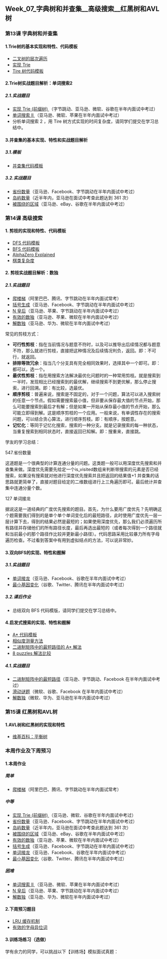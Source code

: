 ## Week_07_字典树和并查集__高级搜索__红黑树和AVL树



### 第13课 字典树和并查集



#### 1.Trie树的基本实现和特性、代码模板

- [二叉树的层次遍历](https://leetcode-cn.com/problems/binary-tree-level-order-traversal/)
- [实现 Trie](https://leetcode-cn.com/problems/implement-trie-prefix-tree/solution/)
- [Tire 树代码模板](https://shimo.im/docs/DP53Y6rOwN8MTCQH)



#### 2.Trie树实战题目解析：单词搜索2

##### 2.1.实战题目

- [实现 Trie (前缀树) ](https://leetcode-cn.com/problems/implement-trie-prefix-tree/#/description)（字节跳动、亚马逊、微软、谷歌在半年内面试中考过）
- [单词搜索 II ](https://leetcode-cn.com/problems/word-search-ii/)（亚马逊、微软、苹果在半年内面试中考过）
- 分析单词搜索 2 ，用 Tire 树方式实现的时间复杂度，请同学们提交在学习总结中。





#### 3.并查集的基本实现、特性和实战题目解析

##### 3.1.模板

- [并查集代码模板](https://shimo.im/docs/VtcxL0kyp04OBHak)



##### 3.2.实战题目

- [省份数量](https://leetcode-cn.com/problems/number-of-provinces/)（亚马逊、Facebook、字节跳动在半年内面试中考过）
- [岛屿数量](https://leetcode-cn.com/problems/number-of-islands/)（近半年内，亚马逊在面试中考查此题达到 361 次）
- [被围绕的区域](https://leetcode-cn.com/problems/surrounded-regions/)（亚马逊、eBay、谷歌在半年内面试中考过）





### 第14课 高级搜索



#### 1. 剪枝的实现和特性、代码模板

- [DFS 代码模板](https://shimo.im/docs/UdY2UUKtliYXmk8t)
- [BFS 代码模板](https://shimo.im/docs/ZBghMEZWix0Lc2jQ)
- [AlphaZero Explained](https://nikcheerla.github.io/deeplearningschool/2018/01/01/AlphaZero-Explained/)
- [棋类复杂度](https://en.wikipedia.org/wiki/Game_complexity)







#### 2. 剪枝实战题目解析：数独

##### 2.1.实战题目

- [爬楼梯](https://leetcode-cn.com/problems/climbing-stairs/)（阿里巴巴、腾讯、字节跳动在半年内面试常考）
- [括号生成](https://leetcode-cn.com/problems/generate-parentheses/)（亚马逊、Facebook、字节跳动在半年内面试中考过）
- [N 皇后](https://leetcode-cn.com/problems/n-queens/)（亚马逊、苹果、字节跳动在半年内面试中考过）
- [有效的数独](https://leetcode-cn.com/problems/valid-sudoku/description/)（亚马逊、苹果、微软在半年内面试中考过）
- [解数独](https://leetcode-cn.com/problems/sudoku-solver/#/description)（亚马逊、华为、微软在半年内面试中考过）





常见的剪枝方式：
- **可行性剪枝**：指在当前情况与题意不符时，以及可以推导出后续情况都与题意不符，那么就进行剪枝，直接把这种情况及后续情况判负，返回。即：不可行，就返回。
- **排除等效冗余**：指当几个分支具有完全相同效果时，选择其中一个即可。即：都可以，选一个。
- **最优性剪枝**：指在用搜索方法解决最优化问题时的一种常用剪枝。就是搜索到一半时，发现相比已经搜索到的最优解，继续搜索不到更优解，那么停止搜索，进行回溯。即：有比较，选最优。
- **顺序剪枝**：普遍来说，搜索是不固定的，对于一个问题，算法可以进入搜索树的任意一个节点。假如需要搜索最小值，但非要从保存最大值的节点开始，那么可能要搜索到最后才有解；但是如果一开始从保存最小值的节点开始，那么可能立即得到解。这是顺序剪枝的一个应用。一般来说，有单调性存在的搜索问题，可以结合贪心算法，进行顺序剪枝。即：有顺序，按题意。
- **记忆化**：等同于记忆化搜索，搜索的一种分支。就是记录搜索的每一种状态，当重复搜索到相同状态时，直接返回已知解。即：搜重来，直接跳。









学友的学习总结：

547.省份数量

这道题是一个很典型的计算连通分量的问题。这类题一般可以用深度优先搜索和并查集来做。深度优先需要先给定一个is_visited数组来判断带搜索的元素是否已经搜索，如果没有搜索就对他进行深度优先搜索并且把返回的结果值+1 并查集的话思路就更简单了，直接对题目给定的二维数组进行上三角遍历即可。最后统计并查集中连通分量个数。

127 单词接龙

据说这是一道经典的广度优先搜索的题目。首先，为什么要用广度优先？先明确这个题需要我们得到的是单个单个单词变化后的最短路径，此时使用广度优先一层一层计算下去，得到的结果必然是最短的；如果使用深度优先，那么我们必须遍历所有路径并存储他们的所有路径长度，最后再选出最短的（或者每次得到一个路径就和当前最小的那个路径作比较并更新最小路径）。代码思路采用比较暴力所有字母遍历检查。不过看到答案中有用到虚拟结点的方法，可以说非常妙。







#### 3.双向BFS的实现、特性和题解

##### 3.1.实战题目

- [单词接龙](https://leetcode-cn.com/problems/word-ladder/)（亚马逊、Facebook、谷歌在半年内面试中考过）
- [最小基因变化](https://leetcode-cn.com/problems/minimum-genetic-mutation/)（谷歌、Twitter、腾讯在半年内面试中考过）

##### 3.2.课后作业

- 总结双向 BFS 代码模版，请同学们提交在学习总结中。







#### 4.启发式搜索的实现、特性和题解

- [A* 代码模板](https://shimo.im/docs/8CzMlrcvbWwFXA8r)
- [相似度测量方法](https://dataaspirant.com/2015/04/11/five-most-popular-similarity-measures-implementation-in-python/)
- [二进制矩阵中的最短路径的 A* 解法](https://leetcode.com/problems/shortest-path-in-binary-matrix/discuss/313347/A*-search-in-Python)
- [8 puzzles 解法比较](https://zxi.mytechroad.com/blog/searching/8-puzzles-bidirectional-astar-vs-bidirectional-bfs/)

##### 4.1.实战题目

- [二进制矩阵中的最短路径](https://leetcode-cn.com/problems/shortest-path-in-binary-matrix/)（亚马逊、字节跳动、Facebook 在半年内面试中考过）
- [滑动谜题](https://leetcode-cn.com/problems/sliding-puzzle/)（微软、谷歌、Facebook 在半年内面试中考过）
- [解数独](https://leetcode-cn.com/problems/sudoku-solver/)（微软、华为、亚马逊在半年内面试中考过）







### 第15课 红黑树和AVL树



#### 1.AVL树和红黑树的实现和特性

- [维基百科：平衡树](https://en.wikipedia.org/wiki/Self-balancing_binary_search_tree)







### 本周作业及下周预习

#### 1.本周作业

##### 简单

- [爬楼梯](https://leetcode-cn.com/problems/climbing-stairs/)（阿里巴巴、腾讯、字节跳动在半年内面试常考）

##### 中等

- [实现 Trie (前缀树) ](https://leetcode-cn.com/problems/implement-trie-prefix-tree/#/description)（亚马逊、微软、谷歌在半年内面试中考过）
- [省份数量](https://leetcode-cn.com/problems/number-of-provinces/)（亚马逊、Facebook、字节跳动在半年内面试中考过）
- [岛屿数量](https://leetcode-cn.com/problems/number-of-islands/)（近半年内，亚马逊在面试中考查此题达到 361 次）
- [被围绕的区域](https://leetcode-cn.com/problems/surrounded-regions/)（亚马逊、eBay、谷歌在半年内面试中考过）
- [有效的数独](https://leetcode-cn.com/problems/valid-sudoku/description/)（亚马逊、苹果、微软在半年内面试中考过）
- [括号生成](https://leetcode-cn.com/problems/generate-parentheses/)（亚马逊、Facebook、字节跳动在半年内面试中考过）
- [单词接龙](https://leetcode-cn.com/problems/word-ladder/)（亚马逊、Facebook、谷歌在半年内面试中考过）
- [最小基因变化](https://leetcode-cn.com/problems/minimum-genetic-mutation/)（谷歌、Twitter、腾讯在半年内面试中考过）

##### 困难

- [单词搜索 II ](https://leetcode-cn.com/problems/word-search-ii/)（亚马逊、微软、苹果在半年内面试中考过）
- [N 皇后](https://leetcode-cn.com/problems/n-queens/)（亚马逊、苹果、字节跳动在半年内面试中考过）
- [解数独](https://leetcode-cn.com/problems/sudoku-solver/#/description)（亚马逊、华为、微软在半年内面试中考过）







#### 2.下周预习题目

- [LRU 缓存机制](https://leetcode-cn.com/problems/lru-cache/#/)
- [有效的字母异位词](https://leetcode-cn.com/problems/valid-anagram/)





#### 3.训练场练习（选做）

学有余力的同学，可以挑战以下【训练场】模拟面试真题：